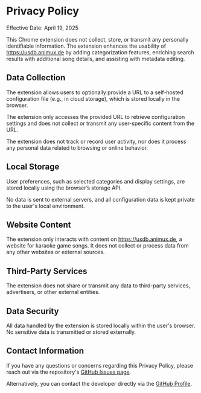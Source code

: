 # Privacy Policy

Effective Date: April 19, 2025

This Chrome extension does not collect, store, or transmit any personally identifiable information. The extension enhances the usability of https://usdb.animux.de by adding categorization features, enriching search results with additional song details, and assisting with metadata editing.

## Data Collection

The extension allows users to optionally provide a URL to a self-hosted configuration file (e.g., in cloud storage), which is stored locally in the browser.

The extension only accesses the provided URL to retrieve configuration settings and does not collect or transmit any user-specific content from the URL.

The extension does not track or record user activity, nor does it process any personal data related to browsing or online behavior.

## Local Storage

User preferences, such as selected categories and display settings, are stored locally using the browser’s storage API.

No data is sent to external servers, and all configuration data is kept private to the user's local environment.

## Website Content

The extension only interacts with content on https://usdb.animux.de, a website for karaoke game songs. It does not collect or process data from any other websites or external sources.

## Third-Party Services

The extension does not share or transmit any data to third-party services, advertisers, or other external entities.

## Data Security

All data handled by the extension is stored locally within the user's browser. No sensitive data is transmitted or stored externally.

## Contact Information

If you have any questions or concerns regarding this Privacy Policy, please reach out via the repository's [GitHub Issues page](https://github.com/mjhalwa/usdb_plus/issues).

Alternatively, you can contact the developer directly via the [GitHub Profile](https://github.com/mjhalwa).
